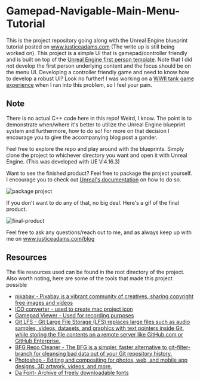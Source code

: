 # Gamepad-Navigable-Main-Menu-Tutorial
This is the project repository going along with the Unreal Engine blueprint tutorial posted on www.justiceadams.com (The write up is still being worked on). This project is a simple UI that is gamepad/controller friendly and is built on top of the [Unreal Engine first person template](https://docs.unrealengine.com/latest/INT/Resources/Templates/FirstPerson/). Note that I did not develop the first person underlying content and the focus should be on the menu UI. Developing a controller friendly game and need to know how to develop a robust UI? Look no further! I was working on a [WWII tank game experience](https://github.com/justiceadamsUNI/UnrealEngine-4-BattleTanks) when I ran into this problem, so I feel your pain.

## Note 
There is no actual C++ code here in this repo! Weird, I know. The point is to demonstrate when/where it's better to utilize the Unreal Engine blueprint system and furthermore, how to do so! For more on that decision I encourage you to give the accompanying blog post a gander.

Feel free to explore the repo and play around with the blueprints. Simply clone the project to whichever directory you want and open it with Unreal Engine. (This was developed with UE V:4.16.3)

Want to see the finished product? Feel free to package the project yourself. I encourage you to check out [Unreal's documentation](https://docs.unrealengine.com/latest/INT/Engine/Basics/Projects/Packaging/) on how to do so.

![package project](https://docs.unrealengine.com/latest/images/Engine/Basics/Projects/Packaging/packaging_menu.jpg)

If you don't want to do any of that, no big deal. Here's a gif of the final product.

![final-product](final-product-gif.gif)

Feel free to ask any questions/reach out to me, and as always keep up with me on www.justiceadams.com/blog

## Resources
The file resources used can be found in the root directory of the project. Also worth noting, here are some of the tools that made this project possible

* [pixabay - Pixabay is a vibrant community of creatives, sharing copyright free images and videos](https://pixabay.com/)
* [ICO converter - used to create mac project icon](http://image.online-convert.com/convert-to-ico)
* [Gamepad Viewer - Used for recording purposes](https://gamepadviewer.com/)
* [Git LFS - Git Large File Storage (LFS) replaces large files such as audio samples, videos, datasets, and graphics with text pointers inside Git, while storing the file contents on a remote server like GitHub.com or GitHub Enterprise.](https://git-lfs.github.com/?utm_source=github_site&utm_medium=blog&utm_campaign=gitlfs)
* [BFG Repo Cleaner - The BFG is a simpler, faster alternative to git-filter-branch for cleansing bad data out of your Git repository history.](https://rtyley.github.io/bfg-repo-cleaner/)
* [Photoshop - Editing and compositing for photos, web, and mobile app designs, 3D artwork, videos, and more.](https://www.adobe.com/creativecloud/photography.html)
* [Da Font- Archive of freely downloadable fonts](http://www.dafont.com/)
